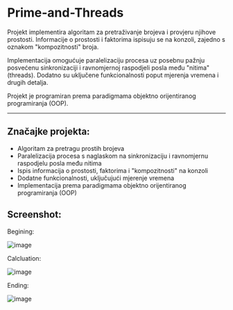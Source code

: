 # Prime-and-Threads

Projekt implementira algoritam za pretraživanje brojeva i provjeru njihove prostosti. Informacije o prostosti i faktorima ispisuju se na konzoli, zajedno s oznakom "kompozitnosti" broja.

Implementacija omogućuje paralelizaciju procesa uz posebnu pažnju posvećenu sinkronizaciji i ravnomjernoj raspodjeli posla među "nitima" (threads). Dodatno su uključene funkcionalnosti poput mjerenja vremena i drugih detalja.

Projekt je programiran prema paradigmama objektno orijentiranog programiranja (OOP).

---

## Značajke projekta:

- Algoritam za pretragu prostih brojeva
- Paralelizacija procesa s naglaskom na sinkronizaciju i ravnomjernu raspodjelu posla među nitima
- Ispis informacija o prostosti, faktorima i "kompozitnosti" na konzoli
- Dodatne funkcionalnosti, uključujući mjerenje vremena
- Implementacija prema paradigmama objektno orijentiranog programiranja (OOP)

## Screenshot:

Begining:

![image](https://github.com/AnteDev00/Multi-Thread-Prime-Search/assets/151842550/d31f1300-1367-40d4-858d-cc4afd99e2a3)



Calcluation:

![image](https://github.com/AnteDev00/Multi-Thread-Prime-Search/assets/151842550/8e21a313-873d-4403-a845-946b026f8b99)


Ending:

![image](https://github.com/AnteDev00/Multi-Thread-Prime-Search/assets/151842550/89fa93f0-2d8f-4cc0-babe-7475682e0a6c)
